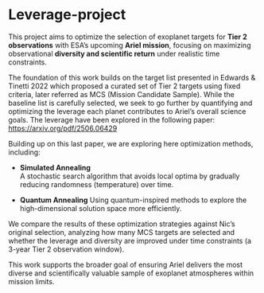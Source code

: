 # Leverage-project

This project aims to optimize the selection of exoplanet targets for **Tier 2 observations** with ESA’s upcoming **Ariel mission**, focusing on maximizing observational **diversity and scientific return** under realistic time constraints.

The foundation of this work builds on the target list presented in Edwards & Tinetti 2022 which proposed a curated set of Tier 2 targets using fixed criteria, later referred as MCS (Mission Candidate Sample). While the baseline list is carefully selected, we seek to go further by quantifying and optimizing the leverage each planet contributes to Ariel’s overall science goals. The leverage have been explored in the following paper: https://arxiv.org/pdf/2506.06429

Building up on this last paper, we are exploring here optimization methods, including:

- **Simulated Annealing**  
  A stochastic search algorithm that avoids local optima by gradually reducing randomness (temperature) over time.

- **Quantum Annealing** 
  Using quantum-inspired methods to explore the high-dimensional solution space more efficiently.

We compare the results of these optimization strategies against Nic’s original selection, analyzing how many MCS targets are selected and whether the leverage and diversity are improved under time constraints (a 3-year Tier 2 observation window).

This work supports the broader goal of ensuring Ariel delivers the most diverse and scientifically valuable sample of exoplanet atmospheres within mission limits.
